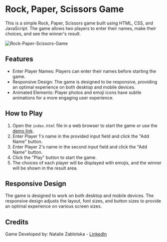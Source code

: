 # Rock, Paper, Scissors Game

This is a simple Rock, Paper, Scissors game built using HTML, CSS, and JavaScript. The game allows two players to enter their names, make their choices, and see the winner's result.

![Rock-Paper-Scissors-Game](https://github.com/nataliiazab/rock-paper-scissors/assets/113237479/9b8db6ea-4aae-45e5-9b4a-83f049684269)


## Features

- Enter Player Names: Players can enter their names before starting the game.
- Responsive Design: The game is designed to be responsive, providing an optimal experience on both desktop and mobile devices.
- Animated Elements: Player photos and emoji icons have subtle animations for a more engaging user experience.

## How to Play

1. Open the `index.html` file in a web browser to start the game or use the [demo link](https://nataliiazab-rock-paper-scissors.netlify.app/).
2. Enter Player 1's name in the provided input field and click the "Add Name" button.
3. Enter Player 2's name in the second input field and click the "Add Name" button.
4. Click the "Play" button to start the game.
5. The choices of each player will be displayed with emojis, and the winner will be shown in the result area.

## Responsive Design

The game is designed to work on both desktop and mobile devices. The responsive design adjusts the layout, font sizes, and button sizes to provide an optimal experience on various screen sizes.

## Credits

Game Developed by: Natalie Zablotska - [LinkedIn](https://www.linkedin.com/in/nataliia-zablotska/)



